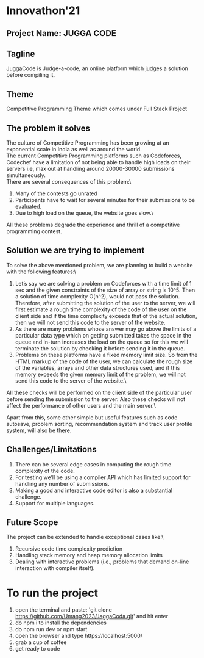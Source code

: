 # Innovathon'21 #

## Project Name: JUGGA CODE ##

## Tagline ##
JuggaCode is Judge-a-code, an online platform which judges a solution before compiling it.

## Theme ##
Competitive Programming Theme which comes under Full Stack Project

## The problem it solves ##
The culture of Competitive Programming has been growing at an exponential scale in India as well as around the world.\
The current Competitive Programming platforms such as Codeforces, Codechef have a limitation of not being able to handle high loads on their servers i.e, max out at handling around 20000-30000 submissions simultaneously.\
There are several consequences of this problem:\
1. Many of the contests go unrated 
2. Participants have to wait for several minutes for their submissions to be evaluated.
3. Due to high load on the queue, the website goes slow.\

All these problems degrade the experience and thrill of a competitive programming contest. 

## Solution we are trying to implement ##
To solve the above mentioned problem, we are planning to build a website with the following features:\
1. Let’s say we are solving a problem on Codeforces with a time limit of 1 sec and the given
constraints of the size of array or string is 10^5. Then a solution of time complexity
O(n^2), would not pass the solution. Therefore, after submitting the solution of the user
to the server, we will first estimate a rough time complexity of the code of the user on the
client side and if the time complexity exceeds that of the actual solution, then we will not
send this code to the server of the website.
2. As there are many problems whose answer may go above the limits of a particular data
type which on getting submitted takes the space in the queue and in-turn increases the
load on the queue so for this we will terminate the solution by checking it before sending
it in the queue.
3. Problems on these platforms have a fixed memory limit size. So from the HTML markup
of the code of the user, we can calculate the rough size of the variables, arrays and other
data structures used, and if this memory exceeds the given memory limit of the problem,
we will not send this code to the server of the website.\

All these checks will be performed on the client side of the particular user before sending the
submission to the server. Also these checks will not affect the performance of other users and the
main server.\

Apart from this, some other simple but useful features such as code autosave, problem sorting,
recommendation system and track user profile system, will also be there.

## Challenges/Limitations ##
1. There can be several edge cases in computing the rough time complexity of the code.
2. For testing we’ll be using a compiler API which has limited support for handling any
number of submissions.
3. Making a good and interactive code editor is also a substantial challenge.
4. Support for multiple languages.

## Future Scope ##
The project can be extended to handle exceptional cases like:\
1. Recursive code time complexity prediction
2. Handling stack memory and heap memory allocation limits
3. Dealing with interactive problems (i.e., problems that demand on-line interaction with
compiler itself).

# To run the project #

1. open the terminal and paste: 'git clone https://github.com/Umang2023/JaggaCoda.git' and hit enter
2. do npm i to install the dependencies
3. do npm run dev or npm start
4. open the browser and type https://localhost:5000/
5. grab a cup of coffee
6. get ready to code
